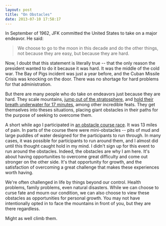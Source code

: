```yaml
---
layout: post
title: "On Obstacles"
date: 2013-07-10 17:58:17
---
```


<p class="p1">
  In September of 1962, JFK committed the United States to take on a major endeavor. He said:
</p>

> <p class="p1">
>   We choose to go to the moon in this decade and do the other things, not because they are easy, but because they are hard.
> </p>

<p class="p1">
  Now, I doubt that this statement is literally true -- that the only reason the president wanted to do it because it was hard. It was the middle of the cold war. The Bay of Pigs incident was just a year before, and the Cuban Missile Crisis was knocking on the door. There was no shortage for hard problems for that administration.
</p>

<p class="p1">
  But there are many people who do take on endeavors just because they are hard. They scale mountains, <a href="http://en.wikipedia.org/wiki/Red_Bull_Stratos" target="_blank" title="Red Bull Stratos">jump out of the stratosphere</a>, and <a href="http://www.ted.com/talks/david_blaine_how_i_held_my_breath_for_17_min.html" target="_blank" title="How I Held my Breath for 17 Minutes">hold their breath underwater for 17 minutes</a>, among other incredible feats. They get themselves into theses situations, placing giant obstacles in their paths for the purpose of seeking to overcome them.
</p>

<p class="p1">
  A short while ago I participated in <a href="https://www.youtube.com/watch?v=5VRaimWQYBA" target="_blank" title="Tough Mudder Mid-Atlantic">an obstacle course race</a>. It was 13 miles of pain. In parts of the course there were mini-obstacles -- pits of mud and large puddles of water designed for the participants to run through. In many cases, it was possible for participants to run around them, and I almost did until this thought caught hold in my mind. I didn't sign up for this event to run around the obstacles. Indeed, the obstacles are why I am here. It's about having opportunities to overcome great difficulty and come out stronger on the other side. It's that opportunity for growth, and the satisfaction of overcoming a great challenge that makes these experiences worth having.
</p>

<p class="p1">
  We're often challenged in life by things beyond our control. Health problems, family problems, even natural disasters. While we can choose to curse fate and mourn our condition, we can also choose to view these obstacles as opportunities for personal growth. You may not have intentionally opted in to face the mountains in front of you, but they are there regardless.
</p>

<p class="p1">
  Might as well climb them.
</p>